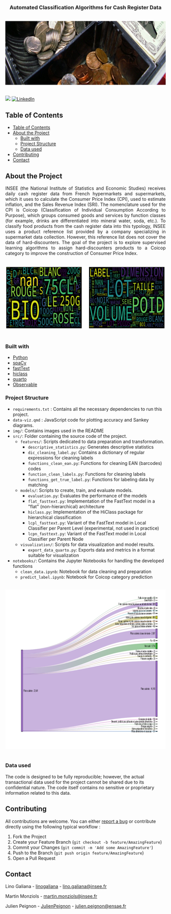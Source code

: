 <br />
<div align="center">
   
  <h3 align="center">Automated Classification Algorithms for Cash Register Data</h3>

  <br />

  <a>
    <img src="img/photo_caisse.png" alt="Logo" width="800" height="200">
  </a>
</div>
<br />


[![](https://img.shields.io/badge/code%20style-black-000000.svg)](https://github.com/psf/black) 
[![LinkedIn](https://img.shields.io/badge/LinkedIn-0077B5?style=for-the-badge&logo=linkedin&logoColor=white)](https://www.linkedin.com/in/julien-peignon/)

## Table of Contents

- [Table of Contents](#table-of-contents)
- [About the Project](#about-the-project)
  - [Built with](#built-with)
  - [Project Structure](#project-structure)
  - [Data used](#data-used)
- [Contributing](#contributing)
- [Contact](#contact)

## About the Project

<p align="justify">
INSEE (the National Institute of Statistics and Economic Studies) receives daily cash register data from French hypermarkets and supermarkets, which it uses to calculate the Consumer Price Index (CPI), used to estimate inflation, and the Sales Revenue Index (SRI). The nomenclature used for the CPI is Coicop (Classification of Individual Consumption According to Purpose), which groups consumed goods and services by function classes (for example, drinks are differentiated into mineral water, soda, etc.). To classify food products from the cash register data into this typology, INSEE uses a product reference list provided by a company specializing in supermarket data collection. However, this reference list does not cover the data of hard-discounters. The goal of the project is to explore supervised learning algorithms to assign hard-discounters products to a Coicop category to improve the construction of Consumer Price Index.
</p>

<br />
<div align="center">
    <img src="img/wordcloud.png" alt="wordcloud" width="800" height="200">
</div>
<br />


### Built with

* [Python](https://python.org)
* [spaCy](https://spacy.io/)
* [fastText](https://github.com/facebookresearch/fastText/tree/master/python)
* [hiclass](https://github.com/scikit-learn-contrib/hiclass)
* [quarto](https://quarto.org/)
* [Observable](https://observablehq.com/)

### Project Structure

- `requirements.txt` : Contains all the necessary dependencies to run this project.
- `data-viz.qmd` : JavaScript code for plotting accuracy and Sankey diagrams.
- `img/`: Contains images used in the README
- `src/`:  Folder containing the source code of the project.
  - `features/`: Scripts dedicated to data preparation and transformation.
      - `descriptive_statistics.py`: Generates descriptive statistics
      - `dic_cleaning_label.py`: Contains a dictionary of regular expressions for cleaning labels
      - `functions_clean_ean.py`: Functions for cleaning EAN (barcodes) codes
      - `function_clean_labels.py`: Functions for cleaning labels
      - `functions_get_true_label.py`: Functions for labeling data by matching
  - `models/`: Scripts to create, train, and evaluate models.
      - `evaluation.py`: Evaluates the performance of the models
      - `flat_fasttext.py`: Implementation of the FastText model in a "flat" (non-hierarchical) architecture
      - `hiclass.py`: Implementation of the HiClass package for hierarchical classification
      - `lcpl_fasttext.py`: Variant of the FastText model in Local Classifier per Parent Level (experimental, not used in practice)
      - `lcpn_fasttext.py`: Variant of the FastText model in Local Classifier per Parent Node
  - `visualization/`: Scripts for data visualization and model results.
      - `export_data_quarto.py`: Exports data and metrics in a format suitable for visualization
- `notebooks/`: Contains the Jupyter Notebooks for handling the developed functions
    - `clean_data.ipynb`: Notebook for data cleaning and preparation
    - `predict_label.ipynb`: Notebook for Coicop category prediction
    
<br />
<div align="center">
    <img src="img/sankey.png" alt="sankey" width="1100" height="500">
</div>
<br />
    
### Data used

The code is designed to be fully reproducible; however, the actual transactional data used for the project cannot be shared due to its confidential nature. The code itself contains no sensitive or proprietary information related to this data.

## Contributing

All contributions are welcome. You can either [report a bug](https://gitlab.insee.fr/ssplab/codif-ipc/ddc_lidl/-/issues) or contribute directly using the following typical workflow :

1. Fork the Project
2. Create your Feature Branch (`git checkout -b feature/AmazingFeature`)
3. Commit your Changes (`git commit -m 'Add some AmazingFeature'`)
4. Push to the Branch (`git push origin feature/AmazingFeature`)
5. Open a Pull Request
## Contact

Lino Galiana - [linogaliana](https://github.com/linogaliana) - lino.galiana@insee.fr

Martin Monziols - martin.monziols@insee.fr

Julien Peignon - [JulienPeignon](https://github.com/JulienPeignon) - julien.peignon@ensae.fr

